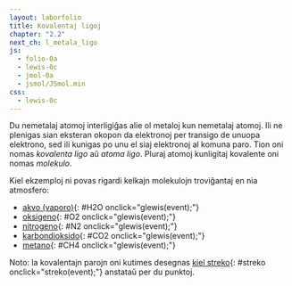 ```yaml
---
layout: laborfolio
title: Kovalentaj ligoj
chapter: "2.2"
next_ch: l_metala_ligo
js:
  - folio-0a
  - lewis-0c
  - jmol-0a
  - jsmol/JSmol.min
css:
  - lewis-0c  
---
```


Du nemetalaj atomoj interligiĝas alie ol metaloj kun nemetalaj atomoj. Ili ne plenigas sian 
eksteran okopon da elektronoj per transigo de unuopa elektrono, sed ili kunigas po unu el siaj elektronoj al komuna paro. Tion oni nomas *kovalenta ligo* aŭ *atoma ligo*. Pluraj atomoj kunligitaj kovalente oni nomas *molekulo*.

Kiel ekzemploj ni povas rigardi kelkajn molekulojn troviĝantaj en nia atmosfero:

- [akvo (vaporo)](#H2O){: #H2O onclick="glewis(event);"}
- [oksigeno](#O2){: #O2 onclick="glewis(event);"}
- [nitrogeno](#N2){: #N2 onclick="glewis(event);"}
- [karbondioksido](#CO2){: #CO2 onclick="glewis(event);"}
- [metano](#CH4){: #CH4 onclick="glewis(event);"}

Noto: la kovalentajn parojn oni kutimes desegnas [kiel streko](#streko){: #streko onclick="streko(event);"}
anstataŭ per du punktoj.

<script>

  let svg, lewis, frm = "H2";  

  const gasoj = {
    N2: [["N","3;9:"],["N","9;3:"]],
    O2: [["O","3%:::"],["O","9%:::"]],
    H2O:[["O","Z:a.A.a:"],["H","m e.",1,180-51.5],["H","e.",1,180+51.5]],
    CO2:[["O","3%:::",-1],["C","3:9:"],["O","9%:::"]],
    CH4:[["H","3.",-1],["C","3%...."],["H","9."],["H","6.",1,360],["H","0.",1,180]],
  }

  const gasoj2 = {
    H2: [["H","3-"],["H"]],
    N2: [["N","3#9:"],["N","3:"]],
    O2: [["O","3%=::"],["O","9% ::"]],
    H2O:[["O","Z:a-A-a:"],["H","",1,180-51.5],["H","",1,180+51.5]],
    CO2:[["O","3%=::",-1],["C"],["O","9%=::"]],
    CH4:[["H","",-1],["C","9%----"],["H"],["H","",1,360],["H","",1,180]],
  }

  function glewis(event) {
    event.preventDefault();
    frm = event.target.id;

    // malplenigu
    svg.textContent = "";
    // desegnu Lewis-strukturon
    lewis.molekulo(gasoj[frm]);
  }

  function streko(event) {
    event.preventDefault();
    // malplenigu
    svg.textContent = "";
    // desegnu Lewis-strukturon
    lewis.molekulo(gasoj2[frm]);
  }

  lanĉe( () => {
    svg = ĝi("#glewis");
    lewis = new Lewis(svg);

    lewis.molekulo([
      ["H","3."],
      ["H","9.",1],
    ]);
  });

</script>

<svg id="glewis"
    version="1.1" 
    xmlns="http://www.w3.org/2000/svg" 
    xmlns:xlink="http://www.w3.org/1999/xlink" width="240" viewBox="-30 -20 60 40">    
</svg>

